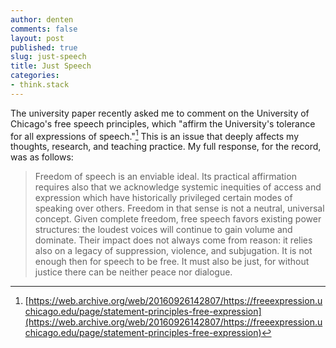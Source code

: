 ```yaml
---
author: denten
comments: false
layout: post
published: true
slug: just-speech
title: Just Speech
categories:
- think.stack
---
```


The university paper recently asked me to comment on the University of
Chicago's free speech principles, which "affirm the University's tolerance for
all expressions of speech."[^1] This is an issue that deeply affects my
thoughts, research, and teaching practice. My full response, for the record,
was as follows:

> Freedom of speech is an enviable ideal. Its practical
affirmation requires also that we acknowledge systemic inequities of access
and expression which have historically privileged certain modes of speaking
over others. Freedom in that sense is not a neutral, universal concept. Given
complete freedom, free speech favors existing power structures: the loudest
voices will continue to gain volume and dominate. Their impact does not always
come from reason: it relies also on a legacy of suppression, violence, and
subjugation. It is not enough then for speech to be free. It must also be
just, for without justice there can be neither peace nor dialogue.

[^1]: [https://web.archive.org/web/20160926142807/https://freeexpression.uchicago.edu/page/statement-principles-free-expression](https://web.archive.org/web/20160926142807/https://freeexpression.uchicago.edu/page/statement-principles-free-expression)
